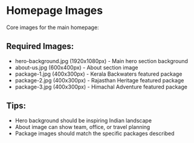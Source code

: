 # Homepage Images

Core images for the main homepage:

## Required Images:
- hero-background.jpg (1920x1080px) - Main hero section background
- about-us.jpg (600x400px) - About section image
- package-1.jpg (400x300px) - Kerala Backwaters featured package
- package-2.jpg (400x300px) - Rajasthan Heritage featured package  
- package-3.jpg (400x300px) - Himachal Adventure featured package

## Tips:
- Hero background should be inspiring Indian landscape
- About image can show team, office, or travel planning
- Package images should match the specific packages described
